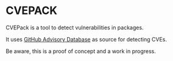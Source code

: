 # CVEPACK

CVEPack is a tool to detect vulnerabilities in packages. 

It uses [GitHub Advisory Database](https://github.com/github/advisory-database) as source for detecting CVEs.

Be aware, this is a proof of concept and a work in progress.

